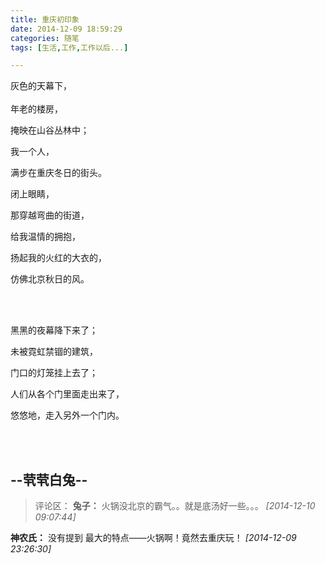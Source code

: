 ```yaml
---
title: 重庆初印象
date: 2014-12-09 18:59:29
categories: 随笔
tags: [生活,工作,工作以后...]

---
```

灰色的天幕下，<br /><br />年老的楼房，

掩映在山谷丛林中； 

我一个人，

满步在重庆冬日的街头。

闭上眼睛，

那穿越弯曲的街道，

给我温情的拥抱，

扬起我的火红的大衣的，

仿佛北京秋日的风。

<br /><br />

黑黑的夜幕降下来了；

未被霓虹禁锢的建筑，

门口的灯笼挂上去了；

人们从各个门里面走出来了，

悠悠地，走入另外一个门内。

<br /><br />

--茕茕白兔--
---
>评论区：
>**兔子：** 火锅没北京的霸气。。就是底汤好一些。。。  *[2014-12-10 09:07:44]*
>
**神农氏：** 没有提到 最大的特点——火锅啊！竟然去重庆玩！  *[2014-12-09 23:26:30]*
>
